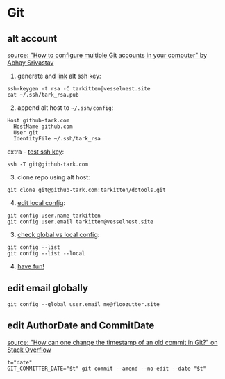 # Git
## alt account
[source: "How to configure multiple Git accounts in your computer" by Abhay Srivastav](https://blog.bitsrc.io/how-to-use-multiple-git-accounts-378ead121235)
1. generate and [link](https://github.com/settings/keys) alt ssh key:
```
ssh-keygen -t rsa -C tarkitten@vesselnest.site
cat ~/.ssh/tark_rsa.pub
```
2. append alt host to `~/.ssh/config`:
```
Host github-tark.com
  HostName github.com
  User git
  IdentityFile ~/.ssh/tark_rsa
```
extra - [test ssh key](https://stackoverflow.com/a/47250227):
```
ssh -T git@github-tark.com
```
3. clone repo using alt host:
```
git clone git@github-tark.com:tarkitten/dotools.git
```
4. [edit local config](https://stackoverflow.com/a/42167480):
```
git config user.name tarkitten
git config user.email tarkitten@vesselnest.site
```
3. [check global vs local config](https://stackoverflow.com/a/12254105):
```
git config --list
git config --list --local
```
4. [have fun!](https://opensource.com/article/19/7/create-pull-request-github)

## edit email globally
```
git config --global user.email me@floozutter.site
```

## edit AuthorDate and CommitDate
[source: "How can one change the timestamp of an old commit in Git?" on Stack Overflow](https://stackoverflow.com/questions/454734)
```
t="date"
GIT_COMMITTER_DATE="$t" git commit --amend --no-edit --date "$t"
```
